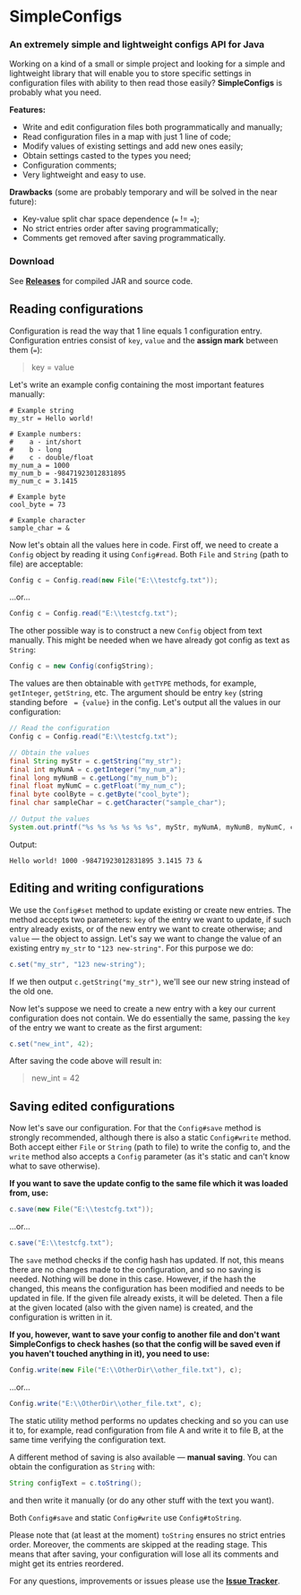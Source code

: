 # SimpleConfigs
### An extremely simple and lightweight configs API for Java

Working on a kind of a small or simple project and looking for a simple and lightweight library that will enable you to store specific settings in configuration files with ability to then read those easily? **SimpleConfigs** is probably what you need.

**Features:**
* Write and edit configuration files both programmatically and manually;
* Read configuration files in a map with just 1 line of code;
* Modify values of existing settings and add new ones easily;
* Obtain settings casted to the types you need;
* Configuration comments;
* Very lightweight and easy to use.
    
**Drawbacks** (some are probably temporary and will be solved in the near future):
* Key-value split char space dependence (`=` != ` = `);
* No strict entries order after saving programmatically;
* Comments get removed after saving programmatically.


### Download
See **[Releases](https://github.com/MeGysssTaa/SimpleConfigs/releases)** for compiled JAR and source code.
    
    
## Reading configurations
Configuration is read the way that 1 line equals 1 configuration entry.
Configuration entries consist of `key`, `value` and the **assign mark** between them (` = `):
> key = value

Let's write an example config containing the most important features manually:
```
# Example string
my_str = Hello world!

# Example numbers:
#    a - int/short
#    b - long
#    c - double/float
my_num_a = 1000
my_num_b = -98471923012831895
my_num_c = 3.1415

# Example byte
cool_byte = 73

# Example character
sample_char = &
```

Now let's obtain all the values here in code.
First off, we need to create a `Config` object by reading it using `Config#read`. Both `File` and `String` (path to file) are acceptable:

```java
Config c = Config.read(new File("E:\\testcfg.txt"));
```
...or...
```java
Config c = Config.read("E:\\testcfg.txt");
```

The other possible way is to construct a new `Config` object from text manually. This might be needed when we have already got config as text as `String`:
```java
Config c = new Config(configString);
```

The values are then obtainable with `getTYPE` methods, for example, `getInteger`, `getString`, etc. The argument should be entry `key` (string standing before ` = {value}` in the config. Let's output all the values in our configuration:

```java
// Read the configuration
Config c = Config.read("E:\\testcfg.txt");

// Obtain the values
final String myStr = c.getString("my_str");
final int myNumA = c.getInteger("my_num_a");
final long myNumB = c.getLong("my_num_b");
final float myNumC = c.getFloat("my_num_c");
final byte coolByte = c.getByte("cool_byte");
final char sampleChar = c.getCharacter("sample_char");

// Output the values
System.out.printf("%s %s %s %s %s %s", myStr, myNumA, myNumB, myNumC, coolByte, sampleChar);
```

Output:

`Hello world! 1000 -98471923012831895 3.1415 73 &`


## Editing and writing configurations
We use the `Config#set` method to update existing or create new entries. The method accepts two parameters: `key` of the entry we want to update, if such entry already exists, or of the new entry we want to create otherwise; and `value` — the object to assign. Let's say we want to change the value of an existing entry `my_str` to `"123 new-string"`. For this purpose we do:
```java
c.set("my_str", "123 new-string");
```

If we then output `c.getString("my_str")`, we'll see our new string instead of the old one.

Now let's suppose we need to create a new entry with a key our current configuration does not contain. We do essentially the same, passing the `key` of the entry we want to create as the first argument:
```java
c.set("new_int", 42);
```

After saving the code above will result in:
> new_int = 42

## Saving edited configurations
Now let's save our configuration. For that the `Config#save` method is strongly recommended, although there is also a static `Config#write` method. Both accept either `File` or `String` (path to file) to write the config to, and the `write` method also accepts a `Config` parameter (as it's static and can't know what to save otherwise).


**If you want to save the update config to the same file which it was loaded from, use:**
```java
c.save(new File("E:\\testcfg.txt"));
```
...or...
```java
c.save("E:\\testcfg.txt");
```

The `save` method checks if the config hash has updated. If not, this means there are no changes made to the configuration, and so no saving is needed. Nothing will be done in this case. However, if the hash the changed, this means the configuration has been modified and needs to be updated in file. If the given file already exists, it will be deleted. Then a file at the given located (also with the given name) is created, and the configuration is written in it.


**If you, however, want to save your config to another file and don't want SimpleConfigs to check hashes (so that the config will be saved even if you haven't touched anything in it), you need to use:**

```java
Config.write(new File("E:\\OtherDir\\other_file.txt"), c);
```
...or...
```java
Config.write("E:\\OtherDir\\other_file.txt", c);
```

The static utility method performs no updates checking and so you can use it to, for example, read configuration from file A and write it to file B, at the same time verifying the configuration text.


A different method of saving is also available — **manual saving**.
You can obtain the configuration as `String` with:
```java
String configText = c.toString();
```
and then write it manually (or do any other stuff with the text you want).


Both `Config#save` and static `Config#write` use `Config#toString`.


Please note that (at least at the moment) `toString` ensures no strict entries order. Moreover, the comments are skipped at the reading stage. This means that after saving, your configuration will lose all its comments and might get its entries reordered.


For any questions, improvements or issues please use the **[Issue Tracker](https://github.com/MeGysssTaa/SimpleConfigs/issues)**.
